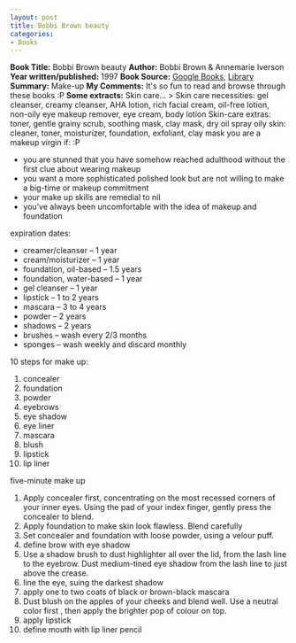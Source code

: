 ```yaml
---
layout: post
title: Bobbi Brown beauty
categories:
- Books
---
```


**Book Title:** Bobbi Brown beauty **Author:** Bobbi Brown & Annemarie Iverson **Year written/published:** 1997 **Book Source:** [Google Books](http://books.google.com/books?id=KOAqGwAACAAJ&dq=bobbi+brown+beauty), [Library ](http://vistaweb.nlb.gov.sg/cgi-bin/cw_cgi?fullRecord+9310+3002+12225338+7+7)**Summary:** Make-up **My Comments:** It's so fun to read and browse through these books :P **Some extracts:** Skin care... > Skin care necessities: gel cleanser, creamy cleanser, AHA lotion, rich facial cream, oil-free lotion, non-oily eye makeup remover, eye cream, body lotion Skin-care extras: toner, gentle grainy scrub, soothing mask, clay mask, dry oil spray oily skin: cleaner, toner, moisturizer, foundation, exfoliant, clay mask
you are a makeup virgin if: :P
- you are stunned that you have somehow reached adulthood without the first clue about wearing makeup
- you want a more sophisticated polished look but are not willing to make a big-time or makeup commitment
- your make up skills are remedial to nil
- you’ve always been uncomfortable with the idea of makeup and foundation

expiration dates:
- creamer/cleanser – 1 year
- cream/moisturizer – 1 year
- foundation, oil-based – 1.5 years
- foundation, water-based – 1 year
- gel cleanser – 1 year
- lipstick – 1 to 2 years
- mascara – 3 to 4 years
- powder – 2 years
- shadows – 2 years
- brushes – wash every 2/3 months
- sponges – wash weekly and discard monthly

10 steps for make up:
1. concealer
2. foundation
3. powder
4. eyebrows
5. eye shadow
6. eye liner
7. mascara
8. blush
9. lipstick
10. lip liner

five-minute make up
1. Apply concealer first, concentrating on the most recessed corners of your inner eyes. Using the pad of your index finger, gently press the concealer to blend.
2. Apply foundation to make skin look flawless. Blend carefully
3. Set concealer and foundation with loose powder, using a velour puff.
4. define brow with eye shadow
5. Use a shadow brush to dust highlighter all over the lid, from the lash line to the eyebrow. Dust medium-tined eye shadow from the lash line to just above the crease.
6. line the eye, suing the darkest shadow
7. apply one to two coats of black or brown-black mascara
8. Dust blush on the apples of your cheeks and blend well. Use a neutral color first , then apply the brighter pop of colour on top.
9. apply lipstick
10. define mouth with lip liner pencil
